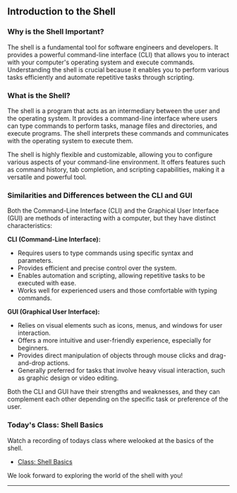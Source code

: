 ## Introduction to the Shell

### Why is the Shell Important?

The shell is a fundamental tool for software engineers and developers. It provides a powerful command-line interface (CLI) that allows you to interact with your computer's operating system and execute commands. Understanding the shell is crucial because it enables you to perform various tasks efficiently and automate repetitive tasks through scripting.

### What is the Shell?

The shell is a program that acts as an intermediary between the user and the operating system. It provides a command-line interface where users can type commands to perform tasks, manage files and directories, and execute programs. The shell interprets these commands and communicates with the operating system to execute them.

The shell is highly flexible and customizable, allowing you to configure various aspects of your command-line environment. It offers features such as command history, tab completion, and scripting capabilities, making it a versatile and powerful tool.

### Similarities and Differences between the CLI and GUI

Both the Command-Line Interface (CLI) and the Graphical User Interface (GUI) are methods of interacting with a computer, but they have distinct characteristics:

**CLI (Command-Line Interface):**
- Requires users to type commands using specific syntax and parameters.
- Provides efficient and precise control over the system.
- Enables automation and scripting, allowing repetitive tasks to be executed with ease.
- Works well for experienced users and those comfortable with typing commands.

**GUI (Graphical User Interface):**
- Relies on visual elements such as icons, menus, and windows for user interaction.
- Offers a more intuitive and user-friendly experience, especially for beginners.
- Provides direct manipulation of objects through mouse clicks and drag-and-drop actions.
- Generally preferred for tasks that involve heavy visual interaction, such as graphic design or video editing.

Both the CLI and GUI have their strengths and weaknesses, and they can complement each other depending on the specific task or preference of the user.

### Today's Class: Shell Basics

Watch a recording of todays class where welooked at the basics of the shell. 

- [Class: Shell Basics](https://youtu.be/u0n_jgBFVrs)

 We look forward to exploring the world of the shell with you!

---

```
